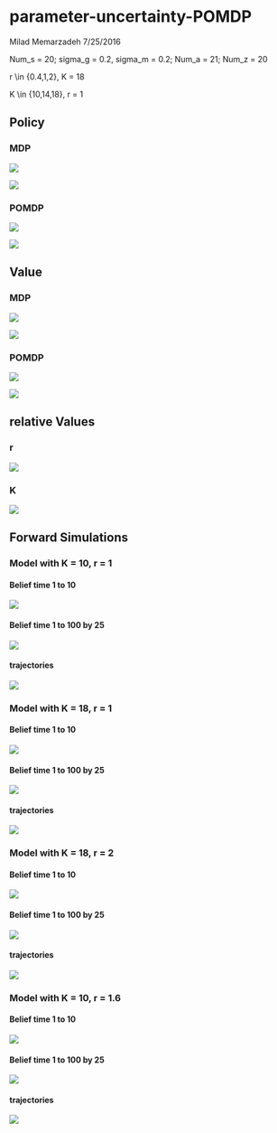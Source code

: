 # parameter-uncertainty-POMDP
Milad Memarzadeh
7/25/2016  

Num_s = 20; sigma_g = 0.2, sigma_m = 0.2; Num_a = 21; Num_z = 20

r \in {0.4,1,2}, K = 18

K \in {10,14,18}, r = 1

## Policy

### MDP

![](parameter-uncertainty_files/figure-html/MDP_Pol_r.png)

![](parameter-uncertainty_files/figure-html/MDP_Pol_k.png)


### POMDP

![](parameter-uncertainty_files/figure-html/Pol_r.png)

![](parameter-uncertainty_files/figure-html/Pol_K.png)



## Value

### MDP

![](parameter-uncertainty_files/figure-html/MDP_Val_r.png)

![](parameter-uncertainty_files/figure-html/MDP_Val_K.png)


### POMDP

![](parameter-uncertainty_files/figure-html/Val_r.png)

![](parameter-uncertainty_files/figure-html/Val_K.png)

## relative Values

### r
![](parameter-uncertainty_files/figure-html/relV_r.png)

### K

![](parameter-uncertainty_files/figure-html/relV_K.png)


## Forward Simulations

### Model with K = 10, r = 1

#### Belief time 1 to 10
![](parameter-uncertainty_files/figure-html/k2_b_10.png)

#### Belief time 1 to 100 by 25
![](parameter-uncertainty_files/figure-html/k2_b_100.png)

#### trajectories
![](parameter-uncertainty_files/figure-html/k2_traj.png)


### Model with K = 18, r = 1

#### Belief time 1 to 10
![](parameter-uncertainty_files/figure-html/k10_b10.png)

#### Belief time 1 to 100 by 25
![](parameter-uncertainty_files/figure-html/k10_b_100.png)

#### trajectories
![](parameter-uncertainty_files/figure-html/k10_traj.png)


### Model with K = 18, r = 2

#### Belief time 1 to 10
![](parameter-uncertainty_files/figure-html/r10_b_10.png)

#### Belief time 1 to 100 by 25
![](parameter-uncertainty_files/figure-html/r10_b_100.png)

#### trajectories
![](parameter-uncertainty_files/figure-html/r10_traj.png)


### Model with K = 10, r = 1.6

#### Belief time 1 to 10
![](parameter-uncertainty_files/figure-html/r8_b_10.png)

#### Belief time 1 to 100 by 25
![](parameter-uncertainty_files/figure-html/r8_b_100.png)

#### trajectories
![](parameter-uncertainty_files/figure-html/r8_traj.png)
